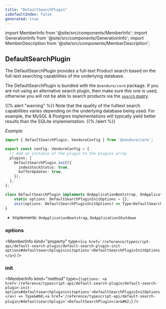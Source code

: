 ```yaml
---
title: "DefaultSearchPlugin"
isDefaultIndex: false
generated: true
---
```

<!-- This file was generated from the Vendure source. Do not modify. Instead, re-run the "docs:build" script -->
import MemberInfo from '@site/src/components/MemberInfo';
import GenerationInfo from '@site/src/components/GenerationInfo';
import MemberDescription from '@site/src/components/MemberDescription';


## DefaultSearchPlugin

<GenerationInfo sourceFile="packages/core/src/plugin/default-search-plugin/default-search-plugin.ts" sourceLine="69" packageName="@vendure/core" />

The DefaultSearchPlugin provides a full-text Product search based on the full-text searching capabilities of the
underlying database.

The DefaultSearchPlugin is bundled with the `@vendure/core` package. If you are not using an alternative search
plugin, then make sure this one is used, otherwise you will not be able to search products via the
[`search` query](/reference/graphql-api/shop/queries#search).

{{% alert "warning" %}}
Note that the quality of the fulltext search capabilities varies depending on the underlying database being used. For example,
the MySQL & Postgres implementations will typically yield better results than the SQLite implementation.
{{% /alert %}}

*Example*

```ts
import { DefaultSearchPlugin, VendureConfig } from '@vendure/core';

export const config: VendureConfig = {
  // Add an instance of the plugin to the plugins array
  plugins: [
    DefaultSearchPlugin.init({
      indexStockStatus: true,
      bufferUpdates: true,
    }),
  ],
};
```

```ts title="Signature"
class DefaultSearchPlugin implements OnApplicationBootstrap, OnApplicationShutdown {
    static options: DefaultSearchPluginInitOptions = {};
    init(options: DefaultSearchPluginInitOptions) => Type<DefaultSearchPlugin>;
}
```
* Implements: <code>OnApplicationBootstrap</code>, <code>OnApplicationShutdown</code>



<div className="members-wrapper">

### options

<MemberInfo kind="property" type={`<a href='/reference/typescript-api/default-search-plugin/default-search-plugin-init-options#defaultsearchplugininitoptions'>DefaultSearchPluginInitOptions</a>`}   />


### init

<MemberInfo kind="method" type={`(options: <a href='/reference/typescript-api/default-search-plugin/default-search-plugin-init-options#defaultsearchplugininitoptions'>DefaultSearchPluginInitOptions</a>) => Type&#60;<a href='/reference/typescript-api/default-search-plugin/#defaultsearchplugin'>DefaultSearchPlugin</a>&#62;`}   />




</div>
